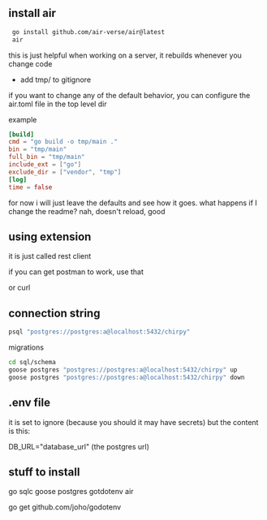 ## install air

```bash
 go install github.com/air-verse/air@latest
 air
```

this is just helpful when working on a server, it rebuilds whenever you change code

- add tmp/ to gitignore

if you want to change any of the default behavior, you can configure the air.toml file in the top level dir

example

```toml
[build]
cmd = "go build -o tmp/main ."
bin = "tmp/main"
full_bin = "tmp/main"
include_ext = ["go"]
exclude_dir = ["vendor", "tmp"]
[log]
time = false
```

for now i will just leave the defaults and see how it goes. what happens if I change the readme?
nah, doesn't reload, good

## using extension

it is just called rest client

if you can get postman to work, use that

or curl

## connection string

```bash
psql "postgres://postgres:a@localhost:5432/chirpy"
```

migrations

```bash
cd sql/schema
goose postgres "postgres://postgres:a@localhost:5432/chirpy" up
goose postgres "postgres://postgres:a@localhost:5432/chirpy" down
```

## .env file

it is set to ignore (because you should it may have secrets)
but the content is this:

DB_URL="database_url" (the postgres url)

## stuff to install

go
sqlc
goose
postgres
gotdotenv
air

go get github.com/joho/godotenv
